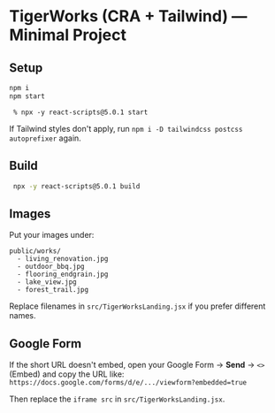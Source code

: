 # TigerWorks (CRA + Tailwind) — Minimal Project

## Setup
```bash
npm i
npm start
```


```shell
 % npx -y react-scripts@5.0.1 start
```

If Tailwind styles don't apply, run `npm i -D tailwindcss postcss autoprefixer` again.

## Build
```bash
 npx -y react-scripts@5.0.1 build
```

## Images
Put your images under:
```
public/works/
  - living_renovation.jpg
  - outdoor_bbq.jpg
  - flooring_endgrain.jpg
  - lake_view.jpg
  - forest_trail.jpg
```
Replace filenames in `src/TigerWorksLanding.jsx` if you prefer different names.

## Google Form
If the short URL doesn't embed, open your Google Form → **Send** → `<>` (Embed) and copy the URL like:
`https://docs.google.com/forms/d/e/.../viewform?embedded=true`

Then replace the `iframe src` in `src/TigerWorksLanding.jsx`.
